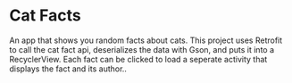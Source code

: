# Cat Facts

An app that shows you random facts about cats.
This project uses Retrofit to call the cat fact api, 
deserializes the data with Gson, and puts it into 
a RecyclerView. Each fact can be clicked to load a 
seperate activity that displays the fact and its author..
